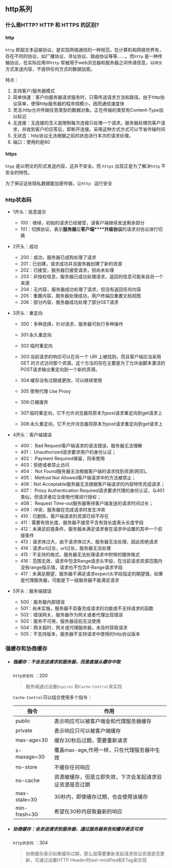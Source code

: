 ## http系列



### 什么是HTTP? HTTP 和 HTTPS 的区别?

#### http

`http` 即超文本运输协议，是实现网络通信的一种规范。在计算机和网络世界有，存在不同的协议，如广播协议、寻址协议、路由协议等等......。而`http` 是一种传输协议，在实际应用中`http` 常被用于web浏览器和服务器之间传递信息，以`明文` 方式发送内容，不提供任何方式的数据加密。

特点：

1. 支持客户/服务器模式
2. 简单快速：客户向服务器请求服务时，只需传送请求方法和路径。由于http协议简单，使得http服务器的程序规模小，因而通信速度快
3. 灵活:http允许传输任意类型的数据对象。正在传输的类型有Content-Type加以标记
4. 无连接：无连接的含义是限制每次连接只处理一个请求。服务器处理完客户请求，并收到客户的应答后，即断开连接。采用这种方式方式可以节省传输时间
5. 无状态：http协议无法根据之前的状态进行本次的请求处理。
6. 端口：使用的是80



#### https

`htpp` 是以明文的形式发送内容，这并不安全。而 `https` 出现正是为了解决`http` 不安全的特性。



为了保证这些隐私数据能加密传输，让`http ` 运行安全



## 



### http状态码

- 1开头：信息提示
  - 100：继续，初始的请求已经接受，请客户端继续发送剩余部分
  - 101：切换协议，表示**服务器**应**客户端****升级协议**的请求对协议进行切换
- 2开头：成功
  - 200：成功，服务器已成狗处理了请求
  - 201：已创建，请求成功并且服务器创建了新的资源
  - 202：已接受，服务器已接受请求，但尚未处理
  - 203：非授权信息，服务器已成功处理请求，返回的信息可能来自另一个来源
  - 204：无内容，服务器成功处理了请求，但没有返回任何内容
  - 205：重置内容，服务器处理成功，用户终端应重置文档视图
  - 206：部分内容，服务器成功处理了部分GET请求

- 3开头：重定向

  - 300：多种选择，针对请求，服务器可执行多种操作

  - 301:永久重定向
  - 302:临时重定向
  - 303:当前请求的响应可以在另一个 URI 上被找到，而且客户端应当采用 GET 的方式访问那个资源。这个方法的存在主要是为了允许由脚本激活的POST请求输出重定向到一个新的资源。
  - 304:缓存没有过期或更改，可以继续使用
  - 305 使用代理 Use Proxy
  - 306:已被废弃
  - 307:临时重定向，它不允许浏览器将原本为post请求重定向到get请求上
  - 308:永久重定向，它不允许浏览器将原本为post请求重定向到get请求上

- 4开头：客户端错误

  - 400： Bad Request客户端请求的语法错误，服务器无法理解
  - 401： Unauthorized请求要求用户的身份认证；
  - 402： Payment Required保留，将来使用
  - 403：拒绝或者禁止访问
  - 404： Not Found服务器无法根据客户端的请求找到资源(网页)。
  - 405： Method Not Allowed客户端请求中的方法被禁止；
  - 406：Not Acceptable服务器无法根据客户端请求的内容特性完成请求；
  - 407： Proxy Authentication Required请求要求代理的身份认证，与401类似，但请求者应当使用代理进行授权；
  - 408： Request Time-out服务器等待客户端发送的请求时间过长；
  - 409：冲突，服务器在完成请求时发生冲突
  - 410：已删除，客户端请求的资源已经不存在
  - 411：需要有效长度，服务器不接受不含有效长度表头长度字段
  - 412：未满足前提条件，服务器未满足请求者在请求中设置的其中一个前提条件
  - 413：请求体过大，由于请求体过大，服务器无法处理，因此拒绝请求
  - 414：请求url过长，url过长，服务器无法处理
  - 415：不支持的格式，服务器无法处理请求中附带的媒体格式
  - 416：范围无效，请求中包含Range请求头字段，在当前请求资源范围内没有range指示值，请求也不包含if-Range请求字段
  - 417：未满足期望，服务器不满足请求expect头字段指定的期望值，如果是代理服务器，可能是下一级服务器不能满足请求

- 5开头：服务端错误

  - 500：服务器内部错误
  - 501：尚未实施，服务器不具备完成请求的功能或不支持请求的函数
  - 502：错误网关，服务器作为网关或者代理出现错误
  - 503：服务不可用，服务器目前无法使用
  - 504：网关超时，网关或代理服务器，未及时获取请求
  - 505：不支持版本，服务器不支持请求中使用的http协议版本

### 

### 强缓存和协商缓存

- ##### 强缓存：不会发送请求到服务器，而是直接从缓存中取

  `http状态码` ：200

  > 服务端通过设置`Expires` 和`Cache-Control`来实现

  `Cache-Control`可以组合使用多个指令：

  | 指令         | 作用                                                     |
  | ------------ | -------------------------------------------------------- |
  | public       | 表示响应可以被客户端金和代理服务器缓存                   |
  | private      | 表示响应只可以被客户端缓存                               |
  | max-age=30   | 缓存30秒后过期，需要重新请求                             |
  | s-maxage=30  | 覆盖max-age,作用一样，只在代理服务器中生效               |
  | no-store     | 不缓存任何响应                                           |
  | no-cache     | 资源被缓存，但是立即失效，下次会发起请求验证资源是否过期 |
  | max-stale=30 | 30秒内，即使缓存过期，也会使用该缓存                     |
  | min-fresh=30 | 希望在30秒内获取最新的响应                               |

  

- ##### 协商缓存：会发送请求到服务器，通过服务器来告知缓存是否可用

  `http状态码` ：304

  > 协商缓存表示如果缓存过期，那么就需要重新发起请求验证资源是否更新，可通过设置HTTP Header的last-modified和ETag来实现
  